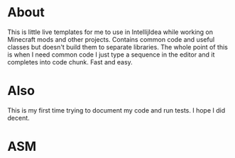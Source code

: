 # About
This is little live templates for me to use in IntellijIdea while working on Minecraft mods and other projects.
Contains common code and useful classes but doesn't build them to separate libraries.
The whole point of this is when I need common code I just type a sequence in the editor and it completes into code chunk.
Fast and easy.

# Also
This is my first time trying to document my code and run tests. I hope I did decent.

# ASM
